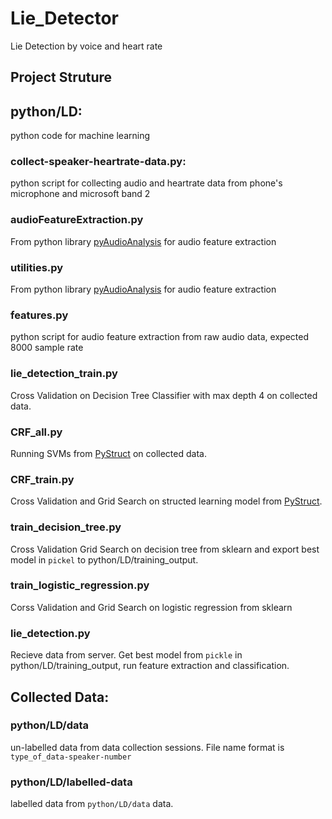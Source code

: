 # Lie_Detector
Lie Detection by voice and heart rate

Project Struture
-----
## python/LD:
python code for machine learning
### collect-speaker-heartrate-data.py:
python script for collecting audio and heartrate data from phone's microphone and microsoft band 2

### audioFeatureExtraction.py
From python library [pyAudioAnalysis](https://github.com/tyiannak/pyAudioAnalysis) for audio feature extraction

### utilities.py
From python library [pyAudioAnalysis](https://github.com/tyiannak/pyAudioAnalysis) for audio feature extraction

### features.py
python script for audio feature extraction from raw audio data, expected 8000 sample rate

### lie_detection_train.py
Cross Validation on Decision Tree Classifier with max depth 4 on collected data.

### CRF_all.py
Running SVMs from [PyStruct](https://pystruct.github.io/) on collected data.

### CRF_train.py
Cross Validation and Grid Search on structed learning model from [PyStruct](https://pystruct.github.io/).

### train_decision_tree.py
Cross Validation Grid Search on decision tree from sklearn and export best model in `pickel` to python/LD/training_output.

### train_logistic_regression.py
Corss Validation and Grid Search on logistic regression from sklearn

### lie_detection.py
Recieve data from server. Get best model from `pickle` in python/LD/training_output, run feature extraction and classification.

Collected Data:
-----
### python/LD/data
un-labelled data from data collection sessions. File name format is `type_of_data-speaker-number`

### python/LD/labelled-data
labelled data from `python/LD/data` data.
